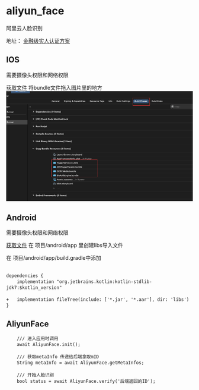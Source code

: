 # aliyun_face

阿里云人脸识别

地址： [金融级实人认证方案](https://help.aliyun.com/document_detail/163106.htm?spm=a2c4g.11186623.0.0.4036310fXUfeSk#h2-url-1)


## IOS
需要摄像头权限和网络权限


[获取文件](./ios/Assets)
将bundle文件拖入图片里的地方
![](./assets/ios.png)


## Android
需要摄像头权限和网络权限

[获取文件](./android/libs)
在 项目/android/app 里创建libs导入文件

在 项目/android/app/build.gradle中添加
```

dependencies {
    implementation "org.jetbrains.kotlin:kotlin-stdlib-jdk7:$kotlin_version"

+   implementation fileTree(include: ['*.jar', '*.aar'], dir: 'libs')
}
```

## AliyunFace
```
    /// 进入应用时调用
    await AliyunFace.init();

    /// 获取metaInfo 传递给后端拿取mID
    String metaInfo = await AliyunFace.getMetaInfos;

    /// 开始人脸识别
    bool status = await AliyunFace.verify('后端返回的ID');
```